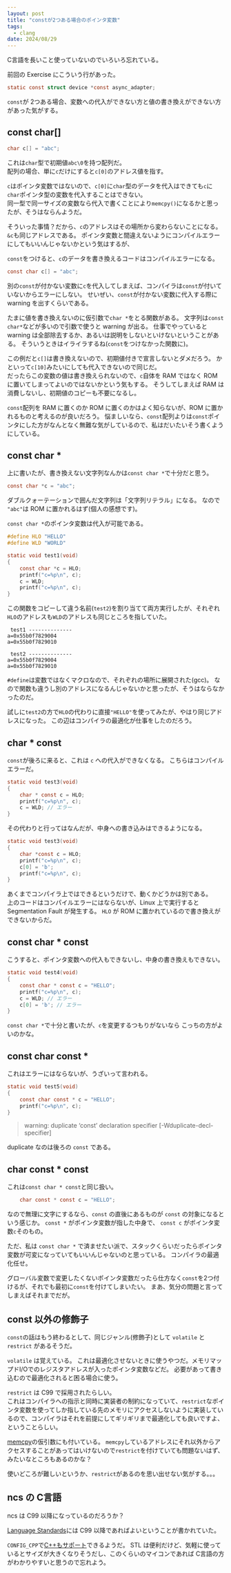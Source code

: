 ```yaml
---
layout: post
title: "constが2つある場合のポインタ変数"
tags:
  - clang
date: 2024/08/29
---
```


C言語を長いこと使っていないのでいろいろ忘れている。

前回の Exercise にこういう行があった。

```c
static const struct device *const async_adapter;
```

`const`が 2つある場合、変数への代入ができない方と値の書き換えができない方があった気がする。

## const char[]

```c
char c[] = "abc";
```

これは`char`型で初期値`abc\0`を持つ配列だ。  
配列の場合、単に`c`だけにすると`c[0]`のアドレス値を指す。

`c`はポインタ変数ではないので、`c[0]`に`char`型のデータを代入はできても`c`に`char`ポインタ型の変数を代入することはできない。  
同一型で同一サイズの変数なら代入で書くことにより`memcpy()`になるかと思ったが、そうはならんようだ。

そういった事情？だから、`c`のアドレスはその場所から変わらないことになる。
`&c`も同じアドレスである。
ポインタ変数と間違えないようにコンパイルエラーにしてもいいんじゃないかという気はするが、

`const`をつけると、`c`のデータを書き換えるコードはコンパイルエラーになる。

```c
const char c[] = "abc";
```

別の`const`が付かない変数に`c`を代入してしまえば、コンパイラは`const`が付いていないからエラーにしない。
せいぜい、`const`が付かない変数に代入する際に warning を出すくらいである。

たまに値を書き換えないのに仮引数で`char *`をとる関数がある。
文字列は`const char*`などが多いので引数で使うと warning が出る。
仕事でやっていると warning は全部除去するか、あるいは説明をしないといけないということがある。
そういうときはイライラするね(`const`をつけなかった関数に)。

この例だと`c[]`は書き換えないので、初期値付きで宣言しないとダメだろう。
かといって`c[10]`みたいにしても代入できないので同じだ。  
だったらこの変数の値は書き換えられないので、`c`自体を RAM ではなく ROM に置いてしまってよいのではないかという気もする。
そうしてしまえば RAM は消費しないし、初期値のコピーも不要になるし。

`const`配列を RAM に置くのか ROM に置くのかはよく知らないが、ROM に置かれるものと考えるのが良いだろう。
悩ましいなら、`const`配列よりは`const`ポインタにした方がなんとなく無難な気がしているので、私はだいたいそう書くようにしている。

## const char *

上に書いたが、書き換えない文字列なんかは`const char *`で十分だと思う。

```c
const char *c = "abc";
```

ダブルクォーテーションで囲んだ文字列は「文字列リテラル」になる。
なので `"abc"`は ROM に置かれるはず(個人の感想です)。

`const char *`のポインタ変数は代入が可能である。

```c
#define HLO "HELLO"
#define WLD "WORLD"

static void test1(void)
{
    const char *c = HLO;
    printf("c=%p\n", c);
    c = WLD;
    printf("c=%p\n", c);
}
```

この関数をコピーして違う名前(`test2`)を割り当てて両方実行したが、それぞれ`HLO`のアドレスも`WLD`のアドレスも同じところを指していた。

```console
 test1 --------------
a=0x55b0f7829004
a=0x55b0f7829010

 test2 --------------
a=0x55b0f7829004
a=0x55b0f7829010
```

`#define`は変数ではなくマクロなので、それぞれの場所に展開された(gcc)。
なので関数も違うし別のアドレスになるんじゃないかと思ったが、そうはならなかったのだ。

試しに`test2`の方で`HLO`の代わりに直接`"HELLO"`を使ってみたが、やはり同じアドレスになった。
この辺はコンパイラの最適化が仕事をしたのだろう。

## char * const

`const`が後ろに来ると、これは `c` への代入ができなくなる。
こちらはコンパイルエラーだ。

```c
static void test3(void)
{
    char * const c = HLO;
    printf("c=%p\n", c);
    c = WLD; // エラー
}
```

その代わりと行ってはなんだが、中身への書き込みはできるようになる。

```c
static void test3(void)
{
    char *const c = HLO;
    printf("c=%p\n", c);
    c[0] = 'b';
    printf("c=%p\n", c);
}
```

あくまでコンパイラ上ではできるというだけで、動くかどうかは別である。  
上のコードはコンパイルエラーにはならないが、Linux 上で実行すると Segmentation Fault が発生する。
`HLO` が ROM に置かれているので書き換えができないからだ。

## const char * const

こうすると、ポインタ変数への代入もできないし、中身の書き換えもできない。

```c
static void test4(void)
{
    const char * const c = "HELLO";
    printf("c=%p\n", c);
    c = WLD; // エラー
    c[0] = 'b'; // エラー
}
```

`const char *`で十分と書いたが、`c`を変更するつもりがないなら こっちの方がよいのかな。

## const char const *

これはエラーにはならないが、うざいって言われる。

```c
static void test5(void)
{
    const char const * c = "HELLO";
    printf("c=%p\n", c);
}
```

> warning: duplicate ‘const’ declaration specifier [-Wduplicate-decl-specifier]

duplicate なのは後ろの `const` である。

## char const * const

これは`const char * const`と同じ扱い。

```c
    char const * const c = "HELLO";
```

なので無理に文字にするなら、`const` の直後にあるものが `const` の対象になるという感じか。
`const *` がポインタ変数が指した中身で、 `const c` がポインタ変数`c`そのもの。

ただ、私は `const char *` で済ませたい派で、スタックくらいだったらポインタ変数が可変になっていてもいいんじゃないのと思っている。
コンパイラの最適化任せ。

グローバル変数で変更したくないポインタ変数だったら仕方なく`const`を2つ付けるが、それでも最初に`const`を付けてしまいたい。
まあ、気分の問題と言ってしまえばそれまでだが。

## const 以外の修飾子

`const`の話はもう終わるとして、同じジャンル(修飾子)として `volatile` と `restrict` があるそうだ。

`volatile` は覚えている。
これは最適化させないときに使うやつだ。メモリマップドI/Oでのレジスタアドレスが入ったポインタ変数などだ。
必要があって書き込むので最適化されると困る場合に使う。

`restrict` は C99 で採用されたらしい。  
これはコンパイラへの指示と同時に実装者の制約になっていて、`restrict`なポインタ変数を使ってしか指している先のメモリにアクセスしないように実装しているので、コンパイラはそれを前提にしてギリギリまで最適化しても良いですよ、ということらしい。

[memcpy](https://en.cppreference.com/w/c/string/byte/memcpy)の仮引数にも付いている。
`memcpy`しているアドレスにそれ以外からアクセスすることがあってはいけないので`restrict`を付けていても問題ないはず、みたいなところもあるのかな？

使いどころが難しいというか、`restrict`があるのを思い出せない気がする。。。

## ncs の C言語

ncs は C99 以降になっているのだろうか？

[Language Standards](https://docs.nordicsemi.com/bundle/ncs-2.6.1/page/zephyr/develop/languages/c/index.html#language_standards)には C99 以降であればよいということが書かれていた。

`CONFIG_CPP`で[C++もサポート](https://docs.nordicsemi.com/bundle/ncs-2.6.1/page/zephyr/develop/languages/cpp/index.html#enabling_c_support)できるようだ。
STL は便利だけど、気軽に使っているとサイズが大きくなりそうだし、このくらいのマイコンであれば C言語の方がわかりやすいと思うので忘れよう。
